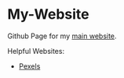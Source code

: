 # My-Website

Github Page for my [main website](https://sarm-88.github.io).

Helpful Websites:

-   [Pexels](https://www.pexels.com)
